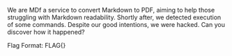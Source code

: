 We are MDf a service to convert Markdown to PDF, aiming to help those struggling with Markdown readability. Shortly after, we detected execution of some commands. Despite our good intentions, we were hacked. Can you discover how it happened?

Flag Format: FLAG{}
